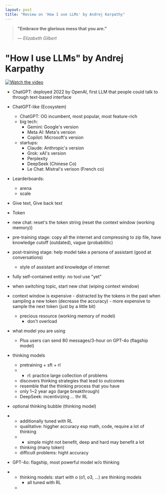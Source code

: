 ```yaml
---
layout: post
title: "Review on 'How I use LLMs' by Andrej Karpathy"
---
```


> **"Embrace the glorious mess that you are."**
>
> — *Elizabeth Gilbert*


# "How I use LLMs" by Andrej Karpathy

[![Watch the video](https://img.youtube.com/vi/EWvNQjAaOHw/hqdefault.jpg)](https://youtu.be/EWvNQjAaOHw?si=pZC5pFFtLzJGYLkb)



- ChatGPT: deployed 2022 by OpenAI, first LLM that people could talk to through text-based interface
- ChatGPT-like (Ecosystem)
  - ChatGPT: OG incumbent, most popular, most feature-rich
  - big tech:
    - Gemini: Google's version
    - Meta AI: Meta's version
    - Copilot: Microsoft's version
  - startups:
    - Claude: Anthropic's version
    - Grok: xAI's version
    - Perplexity
    - DeepSeek (Chinese Co)
    - Le Chat: Mistral's verison (French co)
- Learderboards:
  - arena
  - scale

- Give text, Give back text
- Token

- new chat: reset's the token string (reset the context window (working memory))
- pre-training stage: copy all the internet and compressing to zip file, have knowledge cutoff (outdated), vague (probabilitic)
- post-training stage: help model take a persona of assistant (good at conversations)
  - style of assistant and knowledge of internet

- fully self-contained entity: no tool use "yet"


- when switching topic, start new chat (wiping context window)
- context window is expensive
      - distracted by the tokens in the past when sampling a new token (decrease the accuracy)
      - more expensive to sample the next token (just by a little bit)
  - precious resource (working memory of model)
      - don't overload

- what model you are using
    - Plus users can send 80 messages/3-hour on GPT-4o (flagship model)

  
- thinking models
  - pretraining + sft + rl
  -   - rl: practice large collection of problems
  - discovers thinking strategies that lead to outcomes
  - resemble that the thinking process that you have
  - only 1~2 year ago (large breakthrough)
  - DeepSeek: incentivizing ... thr RL
- optional thinking bubble (thinking model)
-   - additionally tuned with RL
    - qualitative: higgher accuracy esp math, code, require a lot of thinking
    -   - simple might not benefit, deep and hard may benefit a lot
    - thinking (many token)
    - difficult problems: hight accuracy
- GPT-4o: flagship, most powerful model w/o thinking
-   - thinking models: start with o (o1, o3, ...) are thinking models
        - all tuned with RL
    - 
